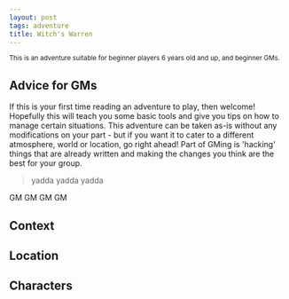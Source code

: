 ```yaml
---
layout: post
tags: adventure
title: Witch's Warren
---
```

<small>This is an adventure suitable for beginner players 6 years old and up, and beginner GMs.</small>

## Advice for GMs
If this is your first time reading an adventure to play, then welcome! Hopefully this will teach you some basic tools and give you tips on how to manage certain situations. This adventure can be taken as-is without any modifications on your part - but if you want it to cater to a different atmosphere, world or location, go right ahead! Part of GMing is 'hacking' things that are already written and making the changes you think are the best for your group.

<blockquote>yadda yadda yadda</blockquote>

<blockquotegm>GM GM GM GM</blockquotegm>

## Context

## Location

## Characters
